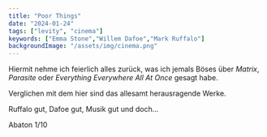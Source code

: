 ```yaml
---
title: "Poor Things"
date: "2024-01-24"
tags: ["levity", "cinema"]
keywords: ["Emma Stone","Willem Dafoe","Mark Ruffalo"]
backgroundImage: "/assets/img/cinema.png"
---
```

Hiermit nehme ich feierlich alles zurück, was ich jemals Böses über <i>Matrix</i>, 
<i>Parasite</i> oder <i>Everything Everywhere All At Once</i> gesagt habe.

Verglichen mit dem hier sind das allesamt herausragende Werke.

Ruffalo gut, Dafoe gut, Musik gut und doch...

Abaton 1/10